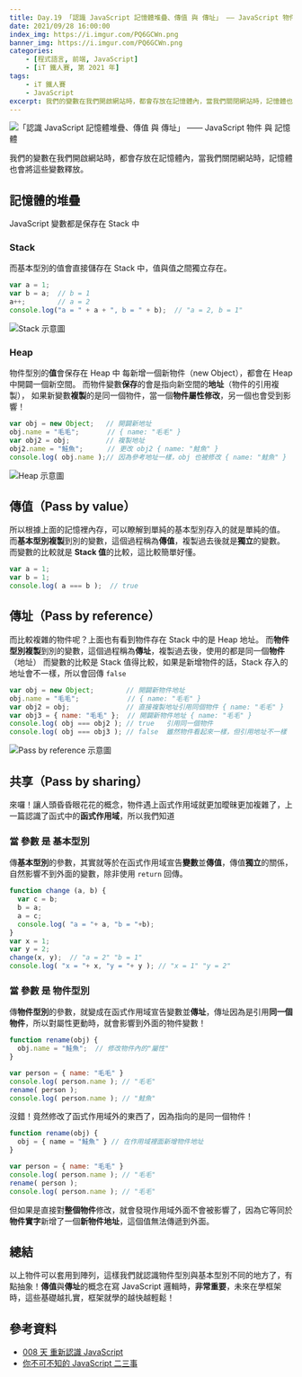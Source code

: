 ```yaml
---
title: Day.19 「認識 JavaScript 記憶體堆疊、傳值 與 傳址」 —— JavaScript 物件 與 記憶體
date: 2021/09/28 16:00:00
index_img: https://i.imgur.com/PQ6GCWn.png
banner_img: https://i.imgur.com/PQ6GCWn.png
categories:
    - [程式語言, 前端, JavaScript]
    - [iT 鐵人賽, 第 2021 年]
tags: 
    - iT 鐵人賽
    - JavaScript
excerpt: 我們的變數在我們開啟網站時，都會存放在記憶體內，當我們關閉網站時，記憶體也會將這些變數釋放。
---
```


![「認識 JavaScript 記憶體堆疊、傳值 與 傳址」 —— JavaScript 物件 與 記憶體](https://i.imgur.com/PQ6GCWn.png)

我們的變數在我們開啟網站時，都會存放在記憶體內，當我們關閉網站時，記憶體也會將這些變數釋放。

## 記憶體的堆疊

JavaScript 變數都是保存在 Stack 中

### Stack

而基本型別的值會直接儲存在 Stack 中，值與值之間獨立存在。

```javascript
var a = 1;
var b = a;  // b = 1
a++;        // a = 2
console.log("a = " + a + ", b = " + b);  // "a = 2, b = 1"
```

![Stack 示意圖](https://i.imgur.com/2H1GS2f.png)

### Heap

物件型別的**值**會保存在 Heap 中
每新增一個新物件（new Object），都會在 Heap 中開闢一個新空間。
而物件變數**保存**的會是指向新空間的**地址**（物件的引用複製），
如果新變數**複製**的是同一個物件，當一個**物件屬性修改**，另一個也會受到影響！

```javascript
var obj = new Object;   // 開闢新地址
obj.name = "毛毛";       // { name: "毛毛" }
var obj2 = obj;         // 複製地址
obj2.name = "鮭魚";      // 更改 obj2 { name: "鮭魚" }
console.log( obj.name );// 因為參考地址一樣，obj 也被修改 { name: "鮭魚" }
```

![Heap 示意圖](https://i.imgur.com/7kEpVvp.png)

## 傳值（Pass by value）

所以根據上面的記憶裡內存，可以瞭解到單純的基本型別存入的就是單純的值。
而**基本型別複製**到別的變數，這個過程稱為**傳值**，複製過去後就是**獨立**的變數。
而變數的比較就是 **Stack 值**的比較，這比較簡單好懂。

```javascript
var a = 1;
var b = 1;
console.log( a === b );  // true
```

## 傳址（Pass by reference）

而比較複雜的物件呢？上面也有看到物件存在 Stack 中的是 Heap 地址。
而**物件型別複製**到別的變數，這個過程稱為**傳址**，複製過去後，使用的都是同一個**物件**（地址）
而變數的比較是 Stack 值得比較，如果是新增物件的話，Stack 存入的地址會不一樣，所以會回傳 `false`

```javascript
var obj = new Object;        // 開闢新物件地址
obj.name = "毛毛";            // { name: "毛毛" }
var obj2 = obj;              // 直接複製地址引用同個物件 { name: "毛毛" }
var obj3 = { name: "毛毛" };  // 開闢新物件地址 { name: "毛毛" }
console.log( obj === obj2 ); // true   引用同一個物件
console.log( obj === obj3 ); // false  雖然物件看起來一樣，但引用地址不一樣
```

![Pass by reference 示意圖](https://i.imgur.com/n5yyTMD.png)

## 共享（Pass by sharing）

來囉！讓人頭昏昏眼花花的概念，物件遇上函式作用域就更加曖昧更加複雜了，上一篇認識了函式中的**函式作用域**，所以我們知道

### 當 參數 是 基本型別

傳**基本型別**的參數，其實就等於在函式作用域宣告**變數**並**傳值**，傳值**獨立**的關係，自然影響不到外面的變數，除非使用 `return` 回傳。

```javascript
function change (a, b) {
  var c = b;
  b = a;
  a = c;
  console.log( "a = "+ a, "b = "+b);
}
var x = 1;
var y = 2;
change(x, y);  // "a = 2" "b = 1"
console.log( "x = "+ x, "y = "+ y ); // "x = 1" "y = 2"
```

### 當 參數 是 物件型別

傳**物件型別**的參數，就變成在函式作用域宣告變數並**傳址**，傳址因為是引用**同一個物件**，所以對屬性更動時，就會影響到外面的物件變數！

```javascript
function rename(obj) {
  obj.name = "鮭魚";  // 修改物件內的"屬性"
}

var person = { name: "毛毛" }
console.log( person.name ); // "毛毛"
rename( person );
console.log( person.name ); // "鮭魚"
```

沒錯！竟然修改了函式作用域外的東西了，因為指向的是同一個物件！

```javascript
function rename(obj) {
  obj = { name = "鮭魚" } // 在作用域裡面新增物件地址
}

var person = { name: "毛毛" }
console.log( person.name ); // "毛毛"
rename( person );
console.log( person.name ); // "毛毛"
```

但如果是直接對**整個物件**修改，就會發現作用域外面不會被影響了，因為它等同於**物件實字**新增了一個**新物件地址**，這個值無法傳遞到外面。

## 總結

以上物件可以套用到陣列，這樣我們就認識物件型別與基本型別不同的地方了，有點抽象！**傳值**與**傳址**的概念在寫 JavaScript 邏輯時，**非常重要**，未來在學框架時，這些基礎越扎實，框架就學的越快越輕鬆！

## 參考資料

- [008 天 重新認識 JavaScript](https://www.tenlong.com.tw/products/9789864344130)
- [你不可不知的 JavaScript 二三事](https://ithelp.ithome.com.tw/articles/10209104)
